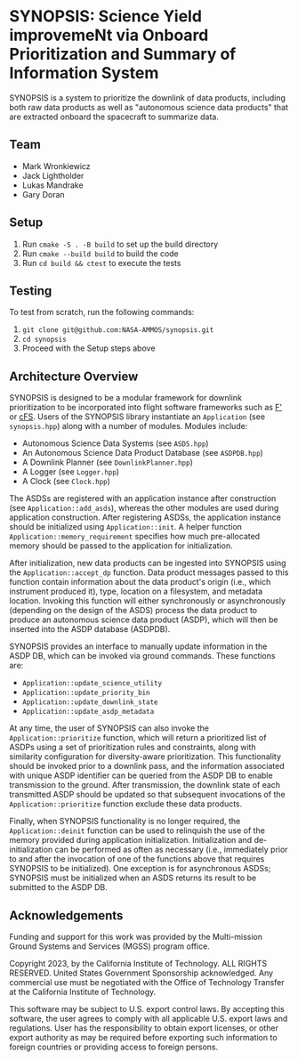 SYNOPSIS: Science Yield improvemeNt via Onboard Prioritization and Summary of Information System
================================================================================================

SYNOPSIS is a system to prioritize the downlink of data products, including
both raw data products as well as "autonomous science data products" that are
extracted onboard the spacecraft to summarize data.

## Team
 - Mark Wronkiewicz
 - Jack Lightholder
 - Lukas Mandrake
 - Gary Doran

## Setup

1. Run `cmake -S . -B build` to set up the build directory
2. Run `cmake --build build` to build the code
3. Run `cd build && ctest` to execute the tests

## Testing

To test from scratch, run the following commands:

1. `git clone git@github.com:NASA-AMMOS/synopsis.git`
2. `cd synopsis`
3. Proceed with the Setup steps above

## Architecture Overview

SYNOPSIS is designed to be a modular framework for downlink prioritization to
be incorporated into flight software frameworks such as
[F'](https://nasa.github.io/fprime/) or [cFS](https://cfs.gsfc.nasa.gov/).
Users of the SYNOPSIS library instantiate an `Application` (see `synopsis.hpp`)
along with a number of modules. Modules include:

 - Autonomous Science Data Systems (see `ASDS.hpp`)
 - An Autonomous Science Data Product Database (see `ASDPDB.hpp`)
 - A Downlink Planner (see `DownlinkPlanner.hpp`)
 - A Logger (see `Logger.hpp`)
 - A Clock (see `Clock.hpp`)

The ASDSs are registered with an application instance after construction (see
`Application::add_asds`), whereas the other modules are used during application
construction. After registering ASDSs, the application instance should be
initialized using `Application::init`. A helper function
`Application::memory_requirement` specifies how much pre-allocated memory
should be passed to the application for initialization.

After initialization, new data products can be ingested into SYNOPSIS using the
`Application::accept_dp` function. Data product messages passed to this
function contain information about the data product's origin (i.e., which
instrument produced it), type, location on a filesystem, and metadata location.
Invoking this function will either synchronously or asynchronously (depending
on the design of the ASDS) process the data product to produce an autonomous
science data product (ASDP), which will then be inserted into the ASDP
database (ASDPDB).

SYNOPSIS provides an interface to manually update information in the ASDP DB,
which can be invoked via ground commands. These functions are:

 - `Application::update_science_utility`
 - `Application::update_priority_bin`
 - `Application::update_downlink_state`
 - `Application::update_asdp_metadata`

At any time, the user of SYNOPSIS can also invoke the `Application::prioritize`
function, which will return a prioritized list of ASDPs using a set of
prioritization rules and constraints, along with similarity configuration for
diversity-aware prioritization. This functionality should be invoked prior to
a downlink pass, and the information associated with unique ASDP identifier can
be queried from the ASDP DB to enable transmission to the ground. After
transmission, the downlink state of each transmitted ASDP should be updated so
that subsequent invocations of the `Application::prioritize` function exclude
these data products.

Finally, when SYNOPSIS functionality is no longer required, the
`Application::deinit` function can be used to relinquish the use of the memory
provided during application initialization. Initialization and
de-initialization can be performed as often as necessary (i.e., immediately
prior to and after the invocation of one of the functions above that requires
SYNOPSIS to be initialized). One exception is for asynchronous ASDSs; SYNOPSIS
must be initialized when an ASDS returns its result to be submitted to the ASDP
DB.

## Acknowledgements

Funding and support for this work was provided by the Multi-mission Ground
Systems and Services (MGSS) program office.

Copyright 2023, by the California Institute of Technology. ALL RIGHTS RESERVED. United States Government Sponsorship acknowledged. Any commercial use must be negotiated with the Office of Technology Transfer at the California Institute of Technology.

This software may be subject to U.S. export control laws. By accepting this software, the user agrees to comply with all applicable U.S. export laws and regulations. User has the responsibility to obtain export licenses, or other export authority as may be required before exporting such information to foreign countries or providing access to foreign persons.

